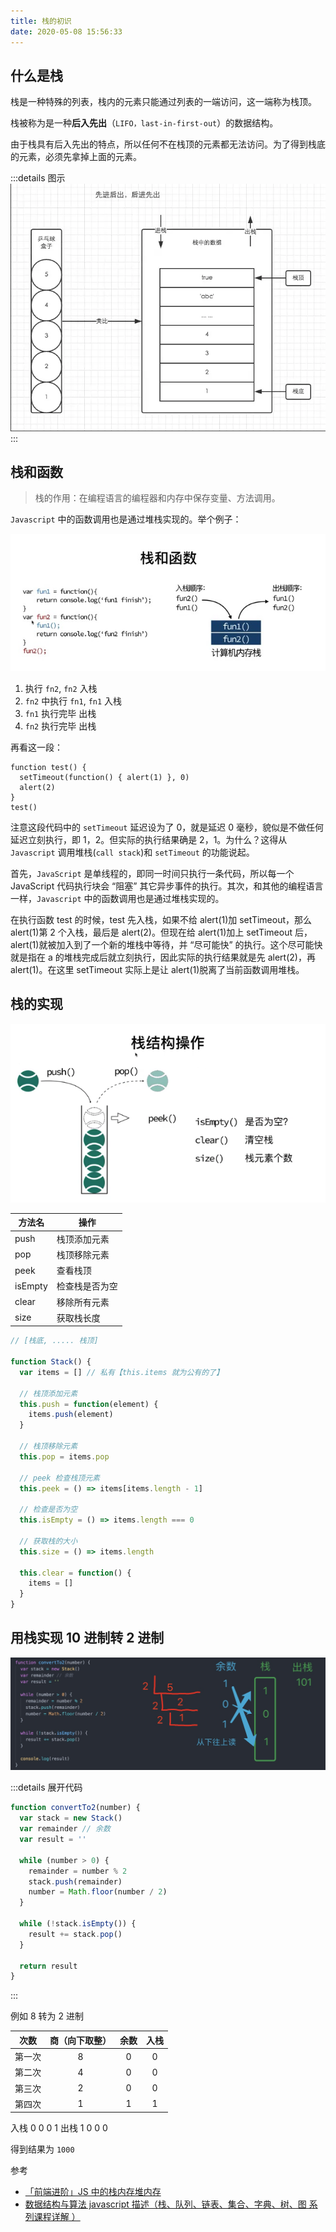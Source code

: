 ```yaml
---
title: 栈的初识
date: 2020-05-08 15:56:33
---
```


## 什么是栈

栈是一种特殊的列表，栈内的元素只能通过列表的一端访问，这一端称为栈顶。

栈被称为是一种**后入先出**（`LIFO，last-in-first-out`）的数据结构。

由于栈具有后入先出的特点，所以任何不在栈顶的元素都无法访问。为了得到栈底的元素，必须先拿掉上面的元素。

:::details 图示
![](../../../assets/algorithm/stack/1.png)
:::

## 栈和函数

> 栈的作用：在编程语言的编程器和内存中保存变量、方法调用。

`Javascript` 中的函数调用也是通过堆栈实现的。举个例子：

![](../../../assets/algorithm/stack/4.png)

1. 执行 `fn2`, `fn2` 入栈
2. `fn2` 中执行 `fn1`, `fn1` 入栈
3. `fn1` 执行完毕 出栈
4. `fn2` 执行完毕 出栈

再看这一段：

```TS
function test() {
  setTimeout(function() { alert(1) }, 0)
  alert(2)
}
test()
```

注意这段代码中的 `setTimeout` 延迟设为了 0，就是延迟 0 毫秒，貌似是不做任何延迟立刻执行，即 1，2。但实际的执行结果确是 2，1。为什么？这得从 `Javascript` 调用堆栈(`call stack`)和 `setTimeout` 的功能说起。

首先，`JavaScript` 是单线程的，即同一时间只执行一条代码，所以每一个 JavaScript 代码执行块会 “阻塞” 其它异步事件的执行。其次，和其他的编程语言一样，`Javascript` 中的函数调用也是通过堆栈实现的。

在执行函数 test 的时候，test 先入栈，如果不给 alert(1)加 setTimeout，那么 alert(1)第 2 个入栈，最后是 alert(2)。但现在给 alert(1)加上 setTimeout 后，alert(1)就被加入到了一个新的堆栈中等待，并 “尽可能快” 的执行。这个尽可能快就是指在 a 的堆栈完成后就立刻执行，因此实际的执行结果就是先 alert(2)，再 alert(1)。在这里 setTimeout 实际上是让 alert(1)脱离了当前函数调用堆栈。

## 栈的实现

![](../../../assets/algorithm/stack/2.png)

| 方法名  | 操作           |
| ------- | -------------- |
| push    | 栈顶添加元素   |
| pop     | 栈顶移除元素   |
| peek    | 查看栈顶       |
| isEmpty | 检查栈是否为空 |
| clear   | 移除所有元素   |
| size    | 获取栈长度     |

```js
// [栈底, ..... 栈顶]

function Stack() {
  var items = [] // 私有【this.items 就为公有的了】

  // 栈顶添加元素
  this.push = function(element) {
    items.push(element)
  }

  // 栈顶移除元素
  this.pop = items.pop

  // peek 检查栈顶元素
  this.peek = () => items[items.length - 1]

  // 检查是否为空
  this.isEmpty = () => items.length === 0

  // 获取栈的大小
  this.size = () => items.length

  this.clear = function() {
    items = []
  }
}
```

## 用栈实现 10 进制转 2 进制

![](../../../assets/algorithm/stack/3.png)

:::details 展开代码

```js
function convertTo2(number) {
  var stack = new Stack()
  var remainder // 余数
  var result = ''

  while (number > 0) {
    remainder = number % 2
    stack.push(remainder)
    number = Math.floor(number / 2)
  }

  while (!stack.isEmpty()) {
    result += stack.pop()
  }

  return result
}
```

:::

例如 8 转为 2 进制

| 次数   | 商（向下取整） | 余数 | 入栈 |
| ------ | :------------: | :--: | :--: |
| 第一次 |       8        |  0   |  0   |
| 第二次 |       4        |  0   |  0   |
| 第三次 |       2        |  0   |  0   |
| 第四次 |       1        |  1   |  1   |

入栈 0 0 0 1
出栈 1 0 0 0

得到结果为 `1000`

参考

- [「前端进阶」JS 中的栈内存堆内存](https://juejin.im/post/5d116a9df265da1bb47d717b)
- [数据结构与算法 javascript 描述（栈、队列、链表、集合、字典、树、图 系列课程详解 ）](https://www.bilibili.com/video/BV1SJ41117ui?p=3)
